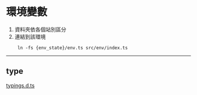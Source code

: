 # 環境變數

1. 資料夾依各個站別區分
2. 連結到該環境
   ```
    ln -fs {env_state}/env.ts src/env/index.ts
   ```

---

## type

[typings.d.ts](./typings.d.ts)
